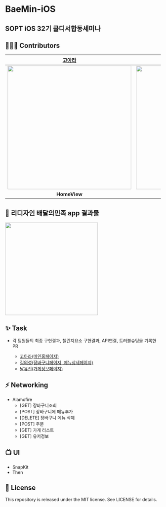 # BaeMin-iOS
## SOPT iOS 32기 클디서합동세미나

## 👩🏻‍💻 Contributors 
| [고아라](https://github.com/ahra1221) | [김의성](https://github.com/kimscastle) | [남유진](https://github.com/yujin-0) |
| :---: | :---: | :---: |
|<img width="400" src="https://github.com/SOPT-32-CDS/BaeMin-iOS/assets/79412889/1f31ccef-f6d5-4876-81a3-0a5a2bb191eb">|<img width="400" src="https://github.com/SOPT-32-CDS/BaeMin-iOS/assets/79412889/e71dd014-1665-4080-b5cb-b129e0c3535d.jpg">|<img width="400" src="https://github.com/SOPT-32-CDS/BaeMin-iOS/assets/79412889/441b0b67-b1a9-46da-944b-d74e534a58e6">|
|**HomeView**|**CartView**|**OrderMainView**|

## 📱 리디자인 배달의민족 app 결과물
<img src="https://github.com/SOPT-32-CDS/BaeMin-iOS/assets/99013115/f15e616b-0620-4054-b5ab-278f338b884b" width="300"/>

## ✨ Task
- 각 팀원들의 최종 구현결과, 챌린지요소 구현결과, API연결, 트러블슈팅을 기록한 PR

    - [고아라(메인홈페이지)](https://github.com/SOPT-32-CDS/BaeMin-iOS/pull/49)
    - [김의성(장바구니페이지, 메뉴상세페이지)](https://github.com/SOPT-32-CDS/BaeMin-iOS/pull/48)
    - [남유진(가게정보페이지)](https://github.com/SOPT-32-CDS/BaeMin-iOS/pull/42)

## ⚡️ Networking
- Alamofire
    - [GET] 장바구니조회
    - [POST] 장바구니에 메뉴추가
    - [DELETE] 장바구니 메뉴 삭제
    - [POST] 주문
    - [GET] 가게 리스트
    - [GET] 유저정보

## 📺 UI
- SnapKit
- Then

## 📑 License
This repository is released under the MIT license. See LICENSE for details.
